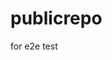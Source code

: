 # publicrepo
for e2e test












































































































































































































































































































































































































































































































































































































































































































































































































































































































































































































































































































































































































































































































































































































































































































































































































































































































































































































































































































































































































































































































































































































































































































































































































































































































































































































































































































































































































































































































































































































































































































































































































































































































































































































































































































































































































































































































































































































































































































































































































































































































































































































































































































































































































































































































































































































































































































































































































































































































































































































































































